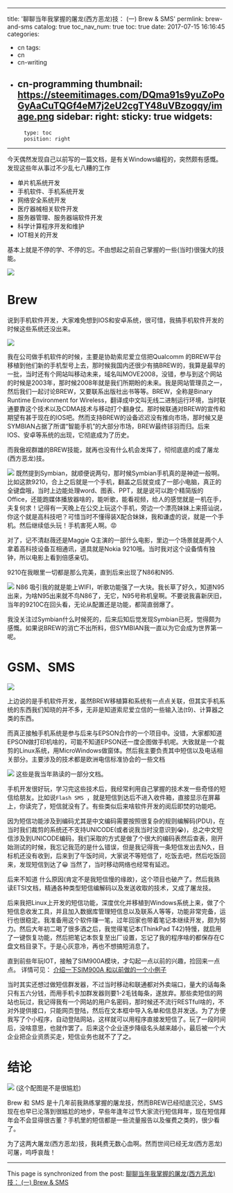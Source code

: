 
---
title: '聊聊当年我掌握的屠龙(西方恶龙)技： (一) Brew & SMS'
permlink: brew-and-sms
catalog: true
toc_nav_num: true
toc: true
date: 2017-07-15 16:16:45
categories:
- cn
tags:
- cn
- cn-writing
- cn-programming
thumbnail: https://steemitimages.com/DQma91s9yuZoPoGyAaCuTQGf4eM7j2eU2cgTY48uVBzogqy/image.png
sidebar:
    right:
        sticky: true
widgets:
    -
        type: toc
        position: right
---


今天偶然发现自己以前写的一篇文档，是有关Windows编程的，突然颇有感慨。
发现这些年从事过不少乱七八糟的工作
* 单片机系统开发
* 手机软件、手机系统开发
* 网络安全系统开发
* 医疗器械相关软件开发
* 服务器管理、服务器端软件开发
* 科学计算程序开发和维护
* IOT相关的开发

基本上就是不停的学、不停的忘。不由想起之前自己掌握的一些(当时)很强大的技能。

![](https://steemitimages.com/DQma91s9yuZoPoGyAaCuTQGf4eM7j2eU2cgTY48uVBzogqy/image.png)

# Brew

说到手机软件开发，大家难免想到IOS和安卓系统，很可惜，我搞手机软件开发的时候这些系统还没出来。

![](https://steemitimages.com/DQmbyD9rEFJVP52QKD2FAbRsDgtsia6joTVb8dX28MEB5Jd/image.png)

我在公司做手机软件的时候，主要是协助索尼爱立信把Qualcomm 的BREW平台移植到他们新的手机型号上去，那时候我国内还很少有搞BREW的，我算是最早的一批，当时还有个网站叫移动未来，域名叫MOVE2008，没错，参与到这个网站的时候是2003年，那时候2008年就是我们所期盼的未来。我是网站管理员之一，然后我们一起讨论BREW，又要联系出版社出书等等。BREW，全称是Binary Runtime Environment for Wireless，翻译成中文叫无线二进制运行环境，当时联通要靠这个技术以及CDMA技术与移动打个翻身仗。那时候联通对BREW的宣传和期望有甚于现在的IOS吧。然而支持BREW的设备迟迟没有推向市场，那时候又是SYMBIAN占据了所谓“智能手机”的大部分市场，BREW最终铩羽而归。后来IOS、安卓等系统的出现，它彻底成为了历史。

而我傲视群雄的BREW技能，就再也没有什么机会发挥了，彻彻底底的成了屠龙(西方恶龙)技。

![](https://steemitimages.com/DQma91s9yuZoPoGyAaCuTQGf4eM7j2eU2cgTY48uVBzogqy/image.png)
既然提到Symbian，就顺便说两句，那时候Symbian手机真的是神迹一般啊。比如这款9210，合上之后就是一个手机，翻盖之后就变成了一部小电脑，真正的全键盘哦，当时上边能处理word、图表、PPT，就是说可以跑个精简版的Office，还能跑媒体播放器啥的，能听歌，能看视频，给人的感觉就是一机在手，夫复何求！记得有一天晚上在公交上玩这个手机，旁边一个漂亮妹妹上来搭讪说，你这个就是高科技吧？可惜当时不懂得装X配合妹妹，我和谦虚的说，就是一个手机。然后继续低头玩！手机害死人啊。😡

对了，记不清赵薇还是Maggie Q主演的一部什么电影，里边一个场景就是两个人拿着高科技设备互相通讯，道具就是Nokia 9210哦。当时我对这个设备情有独钟，所以电影上看到倍感亲切。 

9210在我眼里一切都是那么完美，直到后来出现了N86和N95.

![](https://steemitimages.com/DQmdwwcjGa8U2hePCJUDhdmLBywTJc35yXjsTPu1bMtjiz8/image.png)
N86 吸引我的就是能上WIFI，听歌功能强了一大块。我长草了好久，知道N95出来，为啥N95出来就不鸟N86了，无它，N95号称机皇啊。不要说我喜新厌旧，当年的9210C在回头看，无论从配置还是功能，都简直弱爆了。

我没关注过Symbian什么时候死的，后来后知后觉发现Symbian已死，觉得颇为感慨。如果说BREW的消亡不出所料，但SYMBIAN我一直以为它会成为世界第一呢。

# GSM、SMS

![](https://steemitimages.com/DQmSfGG5GDpCot4dG8V4tAnbC4oHpDG9DJagJM4c9qZgnRp/image.png)

上边说的是手机软件开发，虽然BREW移植算和系统有一点点关联，但其实手机系统的东西我们知晓的并不多，无非是知道索尼爱立信的一些输入法(t9)、计算器之类的东西。

而真正接触手机系统是参与后来与EPSON合作的一个项目中。没错，大家都知道EPSON做打印机啥的，可能不知道EPSON还一度企图做手机呢。大致就是一个裁剪的Linux系统，用MicroWindows做窗体。然后我主要负责其中短信以及电话相关部分。主要涉及的技术都是欧洲电信标准协会的一些文档

![](https://steemitimages.com/DQmTo7Uoc88THmPBXyB6qRqcowoMCHop5hJH1GTvFJ8sXXh/image.png)
这些是我当年熟读的一部分文档。

手机开发很好玩，学习完这些技术后，我经常利用自己掌握的技术发一些奇怪的短信给朋友。比如说`Flash SMS `，就是短信到达后不进入收件箱，直接显示在屏幕上，你读完了，短信就没有了。有些类似后来啥软件开发的阅后即焚的功能吧。

因为短信功能涉及到编码尤其是中文编码需要按照很复杂的规则编解码(PDU)，在当时我们裁剪的系统还不支持UNICODE(或者说我当时没意识到😭)，总之中文短信涉及到UNICODE编码，我们采取的方式是做了个很大的编码表然后查表，刚开始测试的时候，我忘记我范的是什么错误，但是我记得我一条短信发出去N久，目标机还没有收到，后来到了午饭时间，大家说不等短信了，吃饭去吧，然后吃饭回来，发现短信到达了😀 当然了，当时移动网络也经常有延迟。

后来不知道 什么原因(肯定不是我短信慢的缘故)，这个项目也破产了。然后我熟读ETSI文档，精通各种类型短信编解码以及发送收取的技术，又成了屠龙技。

后来我把Linux上开发的短信功能，深度优化并移植到Windows系统上来，做了个短信息收发工具，并且加入数据库管理短信息以及联系人等等，功能非常完备，运行也很稳定。我准备用这个软件赚一笔，过年回家也带着笔记本继续开发，颇为努力。然后大年初二喝了很多酒之后，我觉得笔记本(ThinkPad T42)特慢，就启用了一键恢复功能，然后把笔记本恢复至出厂设置，忘记了我的程序啥的都保存在C盘文档目录下。于是心灰意冷，再也不想搞短消息了。

直到前些年玩IOT，接触了SIM900A模块，才勾起一点以前的兴趣，捡回来一点点。
详情可见： [介绍一下SIM900A 和以前做的一个小例子](https://steemit.com/cn/@oflyhigh/sim900a)

当时其实还想过做短信群发器，不过当时移动和联通都对外卖端口，量大的话每条只有五六分钱，而用手机卡加群发器则要1-2毛钱每条，遂放弃。那些卖短信的网站也玩过，我记得我有一个网站的用户名密码，那时候还不流行RESTful啥的，不对外提供接口，只能网页登陆，然后在文本框中导入名单和信息并发送。为了方便我写了个小程序，自动登陆网站，这样就可以用程序直接发短信了。玩了一段时间后，没啥意思，也就作罢了。后来这个企业逐步降级名头越来越小，最后被一个大企业把企业资质买走，短信业务也就不了了之。

# 结论

![](https://steemitimages.com/DQmS3wdq2kKp5izeZ2wA5u1jGWBewygKEuKxhSNDxWabcMY/image.png)
(这个配图是不是很尴尬)

Brew 和 SMS 是十几年前我熟练掌握的屠龙技，然而BREW已经彻底沉沦，SMS现在也早已沦落到很尴尬的地步，早些年逢年过节大家流行短信拜年，现在短信拜年会不会显得很古董？手机里的短信都是一些流量报告以及催费之类的，很少看了。

为了这两大屠龙(西方恶龙)技，我耗费无数心血啊。然而世间已经无龙(西方恶龙)可屠，呜呼哀哉！

- - -

This page is synchronized from the post: [聊聊当年我掌握的屠龙(西方恶龙)技： (一) Brew & SMS](https://steemit.com/@oflyhigh/brew-and-sms)
